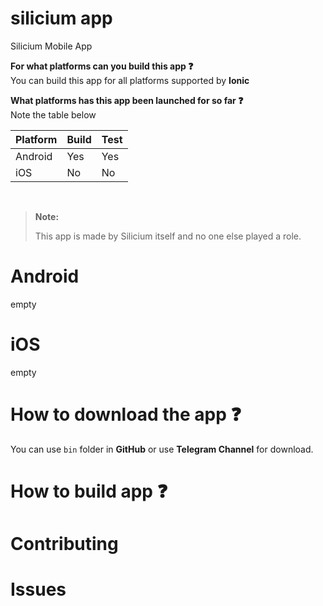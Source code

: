 # silicium app
Silicium Mobile App

<b>For what platforms can you build this app :question:</b><br />
You can build this app for all platforms supported by **Ionic**

<b>What platforms has this app been launched for so far :question:</b><br />
Note the table below

| Platform        | Build           | Test            |
| --------------- | --------------- | --------------- |
| Android         | Yes             | Yes             |
| iOS             | No              | No              |

<br />

> **Note:**
> 
> This app is made by Silicium itself and no one else played a role.

# Android
empty 

# iOS
empty

# How to download the app :question:
You can use `bin` folder in **GitHub** or use **Telegram Channel** for download.

# How to build app :question:

# Contributing


# Issues
